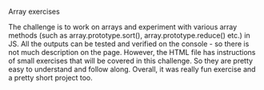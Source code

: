 Array exercises

The challenge is to work on arrays and experiment with various array methods (such as array.prototype.sort(), array.prototype.reduce() etc.) in JS. All the outputs can be tested and verified on the console - so there is not much description on the page. However, the HTML file has instructions of small exercises that will be covered in this challenge. So they are pretty easy to understand and follow along. Overall, it was really fun exercise and a pretty short project too.
